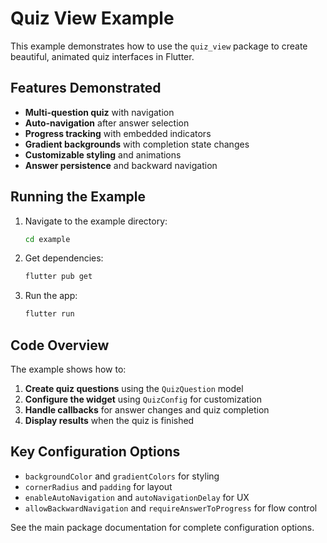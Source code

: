 # Quiz View Example

This example demonstrates how to use the `quiz_view` package to create beautiful, animated quiz interfaces in Flutter.

## Features Demonstrated

- **Multi-question quiz** with navigation
- **Auto-navigation** after answer selection
- **Progress tracking** with embedded indicators
- **Gradient backgrounds** with completion state changes
- **Customizable styling** and animations
- **Answer persistence** and backward navigation

## Running the Example

1. Navigate to the example directory:
   ```bash
   cd example
   ```

2. Get dependencies:
   ```bash
   flutter pub get
   ```

3. Run the app:
   ```bash
   flutter run
   ```

## Code Overview

The example shows how to:

1. **Create quiz questions** using the `QuizQuestion` model
2. **Configure the widget** using `QuizConfig` for customization
3. **Handle callbacks** for answer changes and quiz completion
4. **Display results** when the quiz is finished

## Key Configuration Options

- `backgroundColor` and `gradientColors` for styling
- `cornerRadius` and `padding` for layout
- `enableAutoNavigation` and `autoNavigationDelay` for UX
- `allowBackwardNavigation` and `requireAnswerToProgress` for flow control

See the main package documentation for complete configuration options.
